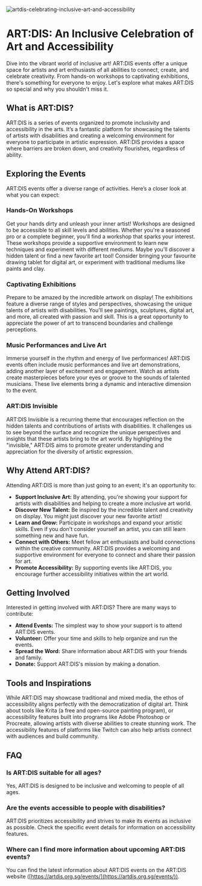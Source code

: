 ![artdis-celebrating-inclusive-art-and-accessibility](https://images.pexels.com/photos/9304488/pexels-photo-9304488.jpeg?auto=compress&cs=tinysrgb&fit=crop&h=627&w=1200)

# ART:DIS: An Inclusive Celebration of Art and Accessibility

Dive into the vibrant world of inclusive art! ART:DIS events offer a unique space for artists and art enthusiasts of all abilities to connect, create, and celebrate creativity. From hands-on workshops to captivating exhibitions, there's something for everyone to enjoy. Let's explore what makes ART:DIS so special and why you shouldn't miss it.

## What is ART:DIS?

ART:DIS is a series of events organized to promote inclusivity and accessibility in the arts. It’s a fantastic platform for showcasing the talents of artists with disabilities and creating a welcoming environment for everyone to participate in artistic expression. ART:DIS provides a space where barriers are broken down, and creativity flourishes, regardless of ability.

## Exploring the Events

ART:DIS events offer a diverse range of activities. Here’s a closer look at what you can expect:

### Hands-On Workshops

Get your hands dirty and unleash your inner artist! Workshops are designed to be accessible to all skill levels and abilities. Whether you're a seasoned pro or a complete beginner, you'll find a workshop that sparks your interest. These workshops provide a supportive environment to learn new techniques and experiment with different mediums. Maybe you'll discover a hidden talent or find a new favorite art tool! Consider bringing your favourite drawing tablet for digital art, or experiment with traditional mediums like paints and clay.

### Captivating Exhibitions

Prepare to be amazed by the incredible artwork on display! The exhibitions feature a diverse range of styles and perspectives, showcasing the unique talents of artists with disabilities. You'll see paintings, sculptures, digital art, and more, all created with passion and skill. This is a great opportunity to appreciate the power of art to transcend boundaries and challenge perceptions.

### Music Performances and Live Art

Immerse yourself in the rhythm and energy of live performances! ART:DIS events often include music performances and live art demonstrations, adding another layer of excitement and engagement. Watch as artists create masterpieces before your eyes or groove to the sounds of talented musicians. These live elements bring a dynamic and interactive dimension to the event.

### ART:DIS Invisible

ART:DIS Invisible is a recurring theme that encourages reflection on the hidden talents and contributions of artists with disabilities. It challenges us to see beyond the surface and recognize the unique perspectives and insights that these artists bring to the art world. By highlighting the "invisible," ART:DIS aims to promote greater understanding and appreciation for the diversity of artistic expression.

## Why Attend ART:DIS?

Attending ART:DIS is more than just going to an event; it's an opportunity to:

*   **Support Inclusive Art:** By attending, you're showing your support for artists with disabilities and helping to create a more inclusive art world.
*   **Discover New Talent:** Be inspired by the incredible talent and creativity on display. You might just discover your new favorite artist!
*   **Learn and Grow:** Participate in workshops and expand your artistic skills. Even if you don't consider yourself an artist, you can still learn something new and have fun.
*   **Connect with Others:** Meet fellow art enthusiasts and build connections within the creative community. ART:DIS provides a welcoming and supportive environment for everyone to connect and share their passion for art.
*   **Promote Accessibility:** By supporting events like ART:DIS, you encourage further accessibility initiatives within the art world.

## Getting Involved

Interested in getting involved with ART:DIS? There are many ways to contribute:

*   **Attend Events:** The simplest way to show your support is to attend ART:DIS events.
*   **Volunteer:** Offer your time and skills to help organize and run the events.
*   **Spread the Word:** Share information about ART:DIS with your friends and family.
*   **Donate:** Support ART:DIS's mission by making a donation.

## Tools and Inspirations

While ART:DIS may showcase traditional and mixed media, the ethos of accessibility aligns perfectly with the democratization of digital art. Think about tools like Krita (a free and open-source painting program), or accessibility features built into programs like Adobe Photoshop or Procreate, allowing artists with diverse abilities to create stunning work. The accessibility features of platforms like Twitch can also help artists connect with audiences and build community.

## FAQ

### Is ART:DIS suitable for all ages?

Yes, ART:DIS is designed to be inclusive and welcoming to people of all ages.

### Are the events accessible to people with disabilities?

ART:DIS prioritizes accessibility and strives to make its events as inclusive as possible. Check the specific event details for information on accessibility features.

### Where can I find more information about upcoming ART:DIS events?

You can find the latest information about ART:DIS events on the ART:DIS website ([https://artdis.org.sg/events/](https://artdis.org.sg/events/)).
